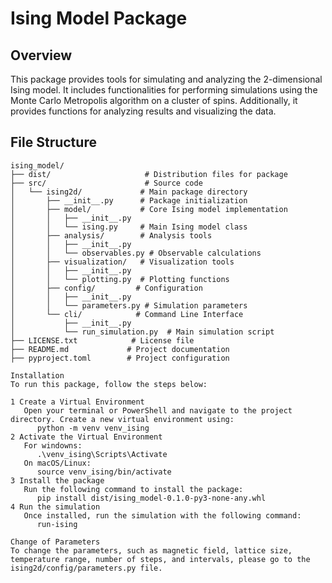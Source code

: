 # Ising Model Package

## Overview

This package provides tools for simulating and analyzing the 2-dimensional Ising model. It includes functionalities for performing simulations using the Monte Carlo Metropolis algorithm on a cluster of spins. Additionally, it provides functions for analyzing results and visualizing the data.

## File Structure

```plaintext
ising_model/
├── dist/                     # Distribution files for package
├── src/                      # Source code
│   └── ising2d/             # Main package directory
│       ├── __init__.py      # Package initialization
│       ├── model/           # Core Ising model implementation
│       │   ├── __init__.py
│       │   └── ising.py     # Main Ising model class
│       ├── analysis/        # Analysis tools
│       │   ├── __init__.py
│       │   └── observables.py # Observable calculations
│       ├── visualization/   # Visualization tools
│       │   ├── __init__.py
│       │   └── plotting.py  # Plotting functions
│       ├── config/         # Configuration
│       │   ├── __init__.py
│       │   └── parameters.py # Simulation parameters
│       └── cli/            # Command Line Interface
│           ├── __init__.py
│           └── run_simulation.py  # Main simulation script
├── LICENSE.txt            # License file
├── README.md             # Project documentation
├── pyproject.toml        # Project configuration

Installation
To run this package, follow the steps below:

1 Create a Virtual Environment
   Open your terminal or PowerShell and navigate to the project directory. Create a new virtual environment using:
      python -m venv venv_ising
2 Activate the Virtual Environment
   For windowns:
      .\venv_ising\Scripts\Activate
   On macOS/Linux:
      source venv_ising/bin/activate
3 Install the package
   Run the following command to install the package:
      pip install dist/ising_model-0.1.0-py3-none-any.whl
4 Run the simulation
   Once installed, run the simulation with the following command:
      run-ising

Change of Parameters
To change the parameters, such as magnetic field, lattice size, temperature range, number of steps, and intervals, please go to the ising2d/config/parameters.py file.





